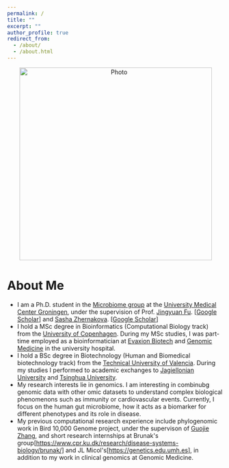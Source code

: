 ```yaml
---
permalink: /
title: ""
excerpt: ""
author_profile: true
redirect_from: 
  - /about/
  - /about.html
---
```


<p align="center">
  <img src="https://lantaoyu.github.io/files/lantaoyu_img.jpg?raw=true" alt="Photo" style="width: 450px;"/> 
</p>

# About Me
* I am a Ph.D. student in the [Microbiome group](https://cs.stanford.edu/) at the [University Medical Center Groningen](https://www.umcg.nl), under the supervision of  Prof. [Jingyuan Fu](https://www.rug.nl/research/genetics/staff/jingyuan-fu). [[Google Scholar](https://scholar.google.nl/citations?user=7OHBkYMAAAAJ&hl=en)] and [Sasha Zhernakova](https://www.rug.nl/research/genetics/staff/alexandra-(sasha)-zhernakova). [[Google Scholar](https://scholar.google.nl/citations?hl=en&user=lrt2jA8AAAAJn)] 
* I hold a MSc degree in Bioinformatics (Computational Biology track) from the [University of Copenhagen](https://www.ku.dk/english/). During my MSc studies, I was part-time employed as a bioinformatician at [Evaxion Biotech](https://www.evaxion-biotech.com) and [Genomic Medicine](https://www.rigshospitalet.dk/afdelinger-og-klinikker/diagnostisk/genomisk-medicin/Sider/default.aspx) in the university hospital.
* I hold a BSc degree in Biotechnology (Human and Biomedical biotechnology track) from the [Technical University of Valencia](http://www.upv.es). During my studies I performed to academic exchanges to [Jagiellonian University](https://en.uj.edu.pl/en_GB/start) and [Tsinghua University](https://www.tsinghua.edu.cn/en/). 
* My research interests lie in genomics. I am interesting in combinubg genomic data with other omic datasets to understand complex biological phenomenons such as immunity or cardiovascular events. Currently, I focus on the human gut microbiome,  how it acts as a biomarker for different phenotypes and its role in disease.
* My previous computational research experience include phylogenomic work in Bird 10,000 Genome project, under the supervison of [Guojie Zhang](http://zhanggjlab.org), and short research internships at Brunak's group[https://www.cpr.ku.dk/research/disease-systems-biology/brunak/] and JL Micol's[https://genetics.edu.umh.es], in addition to my work in clinical genomics at Genomic Medicine.
